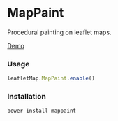 MapPaint
========

Procedural painting on leaflet maps.

[Demo](http://sintef-9012.github.io/MapPaint/)

### Usage

```javascript
leafletMap.MapPaint.enable()
```

### Installation

```
bower install mappaint
```
